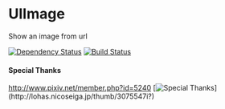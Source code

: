 UIImage
=======

Show an image from url

[![Dependency Status](https://gemnasium.com/shigemk2/UIImage.png)](https://gemnasium.com/shigemk2/UIImage)
[![Build Status](https://travis-ci.org/shigemk2/UIImage.png?branch=master)](https://travis-ci.org/shigemk2/UIImage)

#### Special Thanks

http://www.pixiv.net/member.php?id=5240
[![Special Thanks](http://lohas.nicoseiga.jp/thumb/3075547i?)](http://lohas.nicoseiga.jp/thumb/3075547i?)

